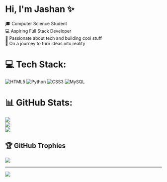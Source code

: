 # Hi, I'm Jashan ✨

🎓 Computer Science Student<br/>
💻 Aspiring Full Stack Developer<br/>
🌟 Passionate about tech and building cool stuff<br/>
🚀 On a journey to turn ideas into reality<br/>

# 💻 Tech Stack:
![HTML5](https://img.shields.io/badge/html5-%23E34F26.svg?style=for-the-badge&logo=html5&logoColor=white) ![Python](https://img.shields.io/badge/python-3670A0?style=for-the-badge&logo=python&logoColor=ffdd54) ![CSS3](https://img.shields.io/badge/css3-%231572B6.svg?style=for-the-badge&logo=css3&logoColor=white) ![MySQL](https://img.shields.io/badge/mysql-4479A1.svg?style=for-the-badge&logo=mysql&logoColor=white)
# 📊 GitHub Stats:
![](https://github-readme-stats.vercel.app/api?username=JashanDeep-hub&theme=merko&hide_border=false&include_all_commits=false&count_private=false)<br/>
![](https://nirzak-streak-stats.vercel.app/?user=JashanDeep-hub&theme=merko&hide_border=false)<br/>
![](https://github-readme-stats.vercel.app/api/top-langs/?username=JashanDeep-hub&theme=merko&hide_border=false&include_all_commits=false&count_private=false&layout=compact)

## 🏆 GitHub Trophies
![](https://github-profile-trophy.vercel.app/?username=JashanDeep-hub&theme=radical&no-frame=true&no-bg=true&margin-w=4)

---
[![](https://visitcount.itsvg.in/api?id=JashanDeep-hub&icon=0&color=11)](https://visitcount.itsvg.in)

<!-- Proudly created with GPRM ( https://gprm.itsvg.in ) -->
